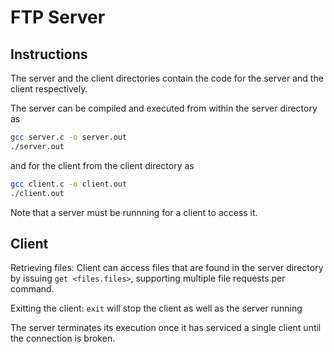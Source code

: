 # FTP Server

## Instructions

The server and the client directories contain the code for the server and the client respectively.

The server can be compiled and executed from within the server directory as

```bash
gcc server.c -o server.out
./server.out
```

and for the client from the client directory as

```bash
gcc client.c -o client.out
./client.out
```

Note that a server must be runnning for a client to access it.

## Client

Retrieving files: Client can access files that are found in the server directory by issuing `get <files.files>`, supporting multiple file requests per command.

Exitting the client: `exit` will stop the client as well as the server running

The server terminates its execution once it has serviced a single client until the connection is broken.
